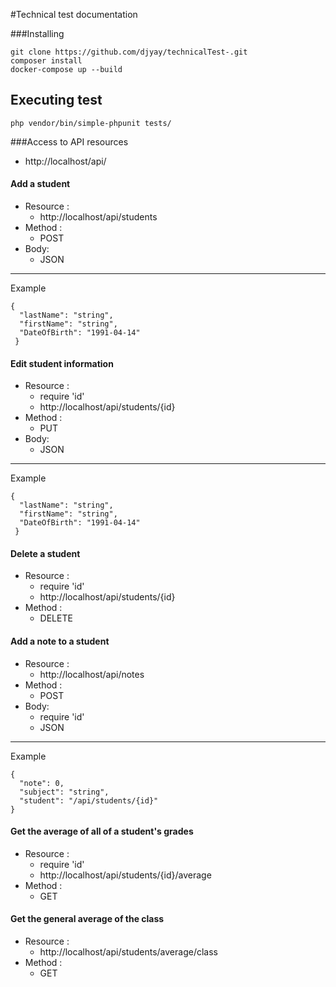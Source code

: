 #Technical test documentation

###Installing
 ```
 git clone https://github.com/djyay/technicalTest-.git
 composer install
 docker-compose up --build 
 ```
## Executing test
```
php vendor/bin/simple-phpunit tests/
```

###Access to API resources

- http://localhost/api/


#### Add a student

- Resource :
  - http://localhost/api/students
- Method :
   - POST
- Body: 
    - JSON
 ****************
Example
```
{
  "lastName": "string",
  "firstName": "string",
  "DateOfBirth": "1991-04-14"
 }

```
 
 
#### Edit student information

- Resource :
  - require 'id' 
  - http://localhost/api/students/{id}
- Method :
   - PUT
- Body: 
    - JSON
 ****************
Example
```
{
  "lastName": "string",
  "firstName": "string",
  "DateOfBirth": "1991-04-14"
 }

```
 
 
 #### Delete a student
 
 - Resource :
    - require 'id' 
   - http://localhost/api/students/{id}
 - Method :
    - DELETE



#### Add a note to a student

- Resource :
  - http://localhost/api/notes
- Method :
   - POST
- Body: 
    - require 'id' 
    - JSON
 ****************
Example
```
{
  "note": 0,
  "subject": "string",
  "student": "/api/students/{id}"
}

```

#### Get the average of all of a student's grades

- Resource :
  - require 'id' 
  - http://localhost/api/students/{id}/average
- Method :
   - GET
 
 
#### Get the general average of the class

- Resource :
  - http://localhost/api/students/average/class
- Method :
   - GET

